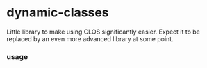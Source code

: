 # dynamic-classes
Little library to make using CLOS significantly easier.
Expect it to be replaced by an even more advanced library at some point.

### usage